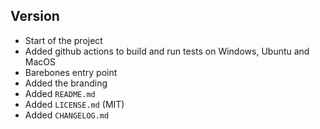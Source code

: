 ## Version

- Start of the project
- Added github actions to build and run tests on Windows, Ubuntu and MacOS
- Barebones entry point
- Added the branding
- Added `README.md`
- Added `LICENSE.md` (MIT)
- Added `CHANGELOG.md`
